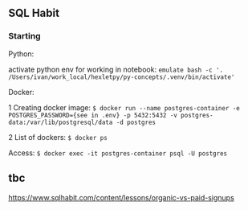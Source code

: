 ## SQL Habit


### Starting 

Python:

activate python env for working in notebook:
`emulate bash -c '. /Users/ivan/work_local/hexletpy/py-concepts/.venv/bin/activate'`

Docker: 
 

1 Creating docker image:
`$ docker run --name postgres-container -e POSTGRES_PASSWORD={see in .env} -p 5432:5432 -v postgres-data:/var/lib/postgresql/data -d postgres`

2 List of dockers:
`$ docker ps`

Access: 
`$ docker exec -it postgres-container psql -U postgres`


## tbc

https://www.sqlhabit.com/content/lessons/organic-vs-paid-signups